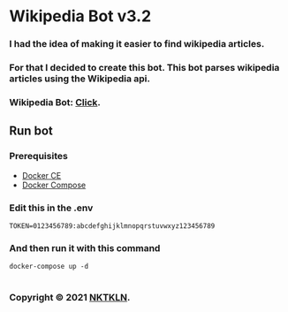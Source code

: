 # Wikipedia Bot v3.2

### I had the idea of making it easier to find wikipedia articles.
### For that I decided to create this bot. This bot parses wikipedia articles using the Wikipedia api.
### Wikipedia Bot: [Click](https://t.me/NKTKLN_Wiki_bot).

## Run bot

### Prerequisites

- [Docker CE](https://docs.docker.com/engine/install/)
- [Docker Compose](https://docs.docker.com/compose/install/)

### Edit this in the .env

```
TOKEN=0123456789:abcdefghijklmnopqrstuvwxyz123456789
```

### And then run it with this command

```
docker-compose up -d 
```

#

### Copyright © 2021 [NKTKLN](https://github.com/NKTKLN).
